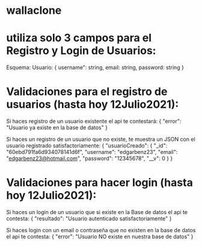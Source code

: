 # wallaclone

# utiliza solo 3 campos para el Registro y Login de Usuarios: 
Esquema: Usuario: {
        username": string,
        email: string,
        password: string
}

# Validaciones para el registro de usuarios (hasta hoy 12Julio2021): 
Si haces registro de un usuario existente el api te contestará:
{
    "error": "Usuario ya existe en la base de datos"
}

Si haces un registro de un usuario que no existe, te muestra un JSON con el usuario registrado satisfactoriamente:
{
    "usuarioCreado": {
        "_id": "60ebd791fa6d934078141d6f",
        "username": "edgarbenz23",
        "email": "edgarbenz23@hotmail.com",
        "password": "12345678",
        "__v": 0
    }
}

# Validaciones para hacer login (hasta hoy 12Julio2021): 
Si haces un login de un usuario que si existe en la Base de datos el api te contesta:
{
    "resultado": "Usuario autenticado satisfactoriamente"
}

Si haces login con un email o contraseña que no existen en la base de datos el api te contesta:
{
    "error": "Usuario NO existe en nuestra base de datos"
}
